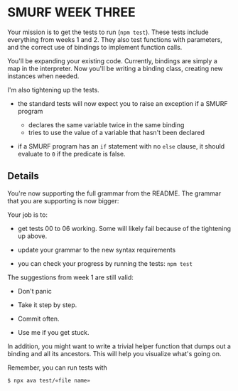 # SMURF WEEK THREE

Your mission is to get the tests to run (`npm test`). These tests
include everything from weeks 1 and 2. They also test functions with
parameters, and the correct use of bindings to implement function calls.

You'll be expanding your existing code. Currently, bindings are simply a
map in the interpreter. Now you'll be writing a binding class, creating
new instances when needed.

I'm also tightening up the tests.

- the standard tests will now expect you to raise an exception if a
  SMURF program

  - declares the same variable twice in the same binding
  - tries to use the value of a variable that hasn't been declared

- if a SMURF program has an `if` statement with no `else` clause, it
  should evaluate to `0` if the predicate is false.

## Details

You're now supporting the full grammar from the README.
The grammar that you are supporting is now bigger:

Your job is to:

* get tests 00 to 06 working. Some will likely fail because of the
  tightening up above.

* update your grammar to the new syntax requirements

* you can check your progress by running the tests: `npm test`

The suggestions from week 1 are still valid:

* Don't panic

* Take it step by step.

* Commit often.

* Use me if you get stuck.

In addition, you might want to write a trivial helper function that
dumps out a binding and all its ancestors. This will help you visualize
what's going on.

Remember, you can run tests with

~~~ session
$ npx ava test/«file name»
~~~
